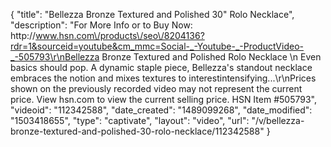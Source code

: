 {
    "title": "Bellezza Bronze Textured and Polished 30\" Rolo Necklace",
    "description": "For More Info or to Buy Now: http:\/\/www.hsn.com\/products\/seo\/8204136?rdr=1&sourceid=youtube&cm_mmc=Social-_-Youtube-_-ProductVideo-_-505793\r\nBellezza Bronze Textured and Polished Rolo Necklace \n Even basics should pop. A dynamic staple piece, Bellezza's standout necklace embraces the notion and mixes textures to interestintensifying...\r\nPrices shown on the previously recorded video may not represent the current price.  View hsn.com to view the current selling price. HSN Item #505793",
    "videoid": "112342588",
    "date_created": "1489099268",
    "date_modified": "1503418655",
    "type": "captivate",
    "layout": "video",
    "url": "\/v\/bellezza-bronze-textured-and-polished-30-rolo-necklace\/112342588"
}
